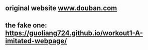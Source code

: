 ## original website www.douban.com

## the fake one: https://guoliang724.github.io/workout1-A-imitated-webpage/
